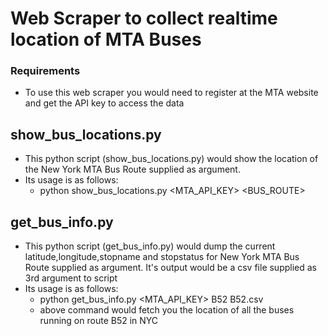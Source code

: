 # Web Scraper to collect realtime location of MTA Buses

### Requirements
* To use this web scraper you would need to register at the MTA website and get the API key to access the data

## show_bus_locations.py
* This python script (show_bus_locations.py) would show the location of the New York MTA Bus Route supplied as argument.
* Its usage is as follows:
   * python show_bus_locations.py <MTA_API_KEY> <BUS_ROUTE>


## get_bus_info.py 
* This python script (get_bus_info.py) would dump the current latitude,longitude,stopname and stopstatus for New York MTA Bus Route supplied as argument. It's output would be a csv file supplied as 3rd argument to script
* Its usage is as follows:
   * python get_bus_info.py <MTA_API_KEY> B52 B52.csv
   * above command would fetch you the location of all the buses running on route B52 in NYC
